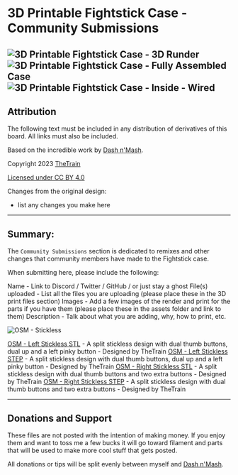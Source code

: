 # 3D Printable Fightstick Case - Community Submissions

![3D Printable Fightstick Case - 3D Runder](https://raw.githubusercontent.com/OpenStickCommunity/Hardware/main/Fightstick%20Case/Images/3D%20render.png)
![3D Printable Fightstick Case - Fully Assembled Case](https://raw.githubusercontent.com/OpenStickCommunity/Hardware/main/Fightstick%20Case/Images/Fully%20assembled%20case.jpg)
![3D Printable Fightstick Case - Inside - Wired](https://raw.githubusercontent.com/OpenStickCommunity/Hardware/main/Fightstick%20Case/Images/Inside%20-%20Wired.JPG)
---

## Attribution

The following text must be included in any distribution of derivatives of this board. All links must also be included.

Based on the incredible work by [Dash n'Mash](https://twitter.com/Dash_xx_Mash?s=20).

Copyright 2023 [TheTrain](https://github.com/TheTrainGoes)

[Licensed under CC BY 4.0](https://creativecommons.org/licenses/by/4.0/)

Changes from the original design:
  - list any changes you make here

---


## Summary: 

The `Community Submissions` section is dedicated to remixes and other changes that community members have made to the Fightstick case.  

When submitting here, please include the following:

Name - Link to Discord / Twitter / GitHub / or just stay a ghost
File(s) uploaded - List all the files you are uploading (please place these in the 3D print files section)
Images - Add a few images of the render and print for the parts if you have them (please place these in the assets folder and link to them)
Description - Talk about what you are adding, why, how to print, etc.

![OSM - Stickless](/Assets/OSM%20-%20Stickless.png)

[OSM - Left Stickless STL](/OSM%20-%20Left%20Stickless.stl) - A split stickless design with dual thumb buttons, dual up and a left pinky button - Designed by TheTrain
[OSM - Left Stickless STEP](/OSM%20-%20Left%20Stickless.step) - A split stickless design with dual thumb buttons, dual up and a left pinky button - Designed by TheTrain
[OSM - Right Stickless STL](/OSM%20-%20Right%20Stickless.stl) - A split stickless design with dual thumb buttons and two extra buttons - Designed by TheTrain
[OSM - Right Stickless STEP](/OSM%20-%20Right%20Stickless.step) - A split stickless design with dual thumb buttons and two extra buttons - Designed by TheTrain


---

## Donations and Support

These files are not posted with the intention of making money.  If you enjoy them and want to toss me a few bucks it will go toward filament and parts that will be used to make more cool stuff that gets posted.  

All donations or tips will be split evenly between myself and [Dash n'Mash](https://twitter.com/Dash_xx_Mash?s=20).
